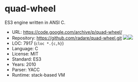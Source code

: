# quad-wheel

ES3 engine written in ANSI C.

* URL:        https://code.google.com/archive/p/quad-wheel/
* Repository: https://github.com/radare/quad-wheel.git <img src="https://img.shields.io/github/stars/radare/quad-wheel?label=&style=flat-square" /><img src="https://img.shields.io/github/last-commit/radare/quad-wheel?label=&style=flat-square" />
* LOC:        7917 (`cloc *.{c,h}`)
* Language:   C
* License:    MIT
* Standard:   ES3
* Years:      2010
* Parser:     YACC
* Runtime:    stack-based VM
